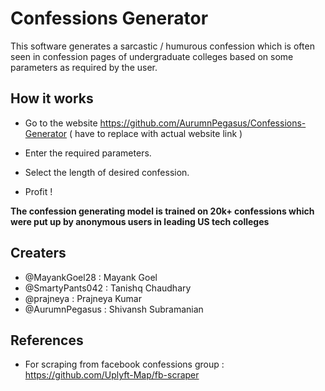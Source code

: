 # Confessions Generator

This software generates a sarcastic / humurous confession which is often seen in confession pages of undergraduate colleges based on some parameters as required by the user.

## How it works

* Go to the website https://github.com/AurumnPegasus/Confessions-Generator ( have to replace with actual website link )

* Enter the required parameters.

* Select the length of desired confession.

* Profit !

**The confession generating model is trained on 20k+ confessions which were put up by anonymous users in leading US tech colleges**


## Creaters

* @MayankGoel28 : Mayank Goel
* @SmartyPants042   : Tanishq Chaudhary
* @prajneya   : Prajneya Kumar
* @AurumnPegasus : Shivansh Subramanian


## References

* For scraping from facebook confessions group : https://github.com/Uplyft-Map/fb-scraper